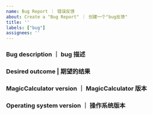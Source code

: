 ```yaml
---
name: Bug Report ｜ 错误反馈
about: Create a "Bug Report" ｜ 创建一个"bug反馈"
title: ''
labels: ["bug"]
assignees: ''
---
```


<!-- 请填写以下这些问题。 | Please fill in these questions. -->

### Bug description ｜ bug 描述

### Desired outcome | 期望的结果

### MagicCalculator version ｜ MagicCalculator 版本

### Operating system version ｜ 操作系统版本
